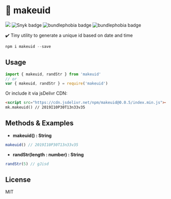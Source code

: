 # 📑 makeuid 
[![](https://data.jsdelivr.com/v1/package/npm/makeuid/badge)](https://www.jsdelivr.com/package/npm/makeuid) ![Snyk badge](https://snyk.io/test/github/haikelfazzani/makeuid/badge.svg) ![bundlephobia badge](https://badgen.net/bundlephobia/min/makeuid) ![bundlephobia badge](https://badgen.net/bundlephobia/minzip/makeuid)

✔️ Tiny utility to generate a unique id based on date and time

```js
npm i makeuid --save
```

## Usage
```js
import { makeuid, randStr } from 'makeuid'
// or
var { makeuid, randStr } = require('makeuid')
```

Or include it via jsDelivr CDN:
```html
<script src="https://cdn.jsdelivr.net/npm/makeuid@0.0.5/index.min.js"></script>
mk.makeuid() // 2019I10P30T13n33v35
```

## Methods & Examples
- **makeuid() : String**
```js
makeuid() // 2019I10P30T13n33v35
```
- **randStr(length : number) : String**
```js
randStr(5) // gJisd
```

## License
MIT